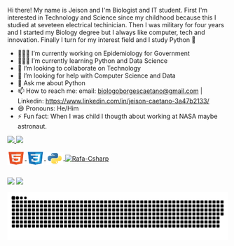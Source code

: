  Hi there! My name is Jeison and I'm Biologist and IT student. First I'm interested in Technology and Science since my childhood because this I studied at seveteen electrical techinician. Then I was military for four years and I started my Biology degree but I always like computer, tech and innovation. Finally I turn for my interest field and I study Python  👋


- 👨🏽‍🔬 I’m currently working on Epidemiology for Government
- 👨🏽‍💻 I’m currently learning Python and Data Science
- 👯 I’m looking to collaborate on Technology
- 🤔 I’m looking for help with Computer Science and Data
- 💬 Ask me about Python
- 📫 How to reach me: email: biologoborgescaetano@gmail.com | Linkedin: https://www.linkedin.com/in/jeison-caetano-3a47b2133/
- 😄 Pronouns: He/Him
- ⚡ Fun fact: When I was child I thougth about working at NASA maybe astronaut.

<div>
  <a href="https://github.com/GamaCaetano">
  <img height="180em" src="https://github-readme-stats.vercel.app/api?username=GamaCaetano&show_icons=true&theme=dark&include_all_commits=true&count_private=true"/>
  <img height="180em" src="https://github-readme-stats.vercel.app/api/top-langs/?username=GamaCaetano&layout=compact&langs_count=16&theme=dark"/>
</div>
  <div style="display: inline_block"><br>
  <img align="center" alt="Rafa-HTML" height="30" width="40" src="https://raw.githubusercontent.com/devicons/devicon/master/icons/html5/html5-original.svg">
  <img align="center" alt="Rafa-CSS" height="30" width="40" src="https://raw.githubusercontent.com/devicons/devicon/master/icons/css3/css3-original.svg">
  <img align="center" alt="Rafa-Python" height="30" width="40" src="https://raw.githubusercontent.com/devicons/devicon/master/icons/python/python-original.svg">
 
  <img align="center" alt="Rafa-Csharp" height="30" width="40" src="https://cdn.jsdelivr.net/gh/devicons/devicon/icons/java/java-original.svg">

  

</div>
  
  ##
  <div>
 
  <a href = "mailto:contato@biologoborgescaetano@gmail.com"><img src="https://img.shields.io/badge/-Gmail-%23333?style=for-the-badge&logo=gmail&logoColor=white" target="_blank"></a>
  <a href="https://www.linkedin.com/in/jeison-caetano-3a47b2133/" target="_blank"><img src="https://img.shields.io/badge/-LinkedIn-%230077B5?style=for-the-badge&logo=linkedin&logoColor=white" target="_blank"></a> 
  
  ![Snake animation](https://github.com/GamaCaetano/GamaCaetano/blob/output/github-contribution-grid-snake.svg)

  </div>
